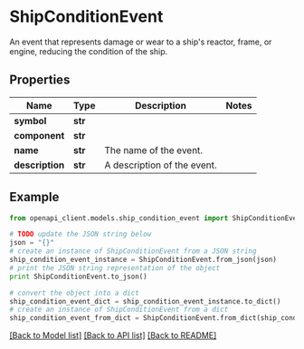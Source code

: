 # ShipConditionEvent

An event that represents damage or wear to a ship's reactor, frame, or engine, reducing the condition of the ship.

## Properties
Name | Type | Description | Notes
------------ | ------------- | ------------- | -------------
**symbol** | **str** |  | 
**component** | **str** |  | 
**name** | **str** | The name of the event. | 
**description** | **str** | A description of the event. | 

## Example

```python
from openapi_client.models.ship_condition_event import ShipConditionEvent

# TODO update the JSON string below
json = "{}"
# create an instance of ShipConditionEvent from a JSON string
ship_condition_event_instance = ShipConditionEvent.from_json(json)
# print the JSON string representation of the object
print ShipConditionEvent.to_json()

# convert the object into a dict
ship_condition_event_dict = ship_condition_event_instance.to_dict()
# create an instance of ShipConditionEvent from a dict
ship_condition_event_from_dict = ShipConditionEvent.from_dict(ship_condition_event_dict)
```
[[Back to Model list]](../README.md#documentation-for-models) [[Back to API list]](../README.md#documentation-for-api-endpoints) [[Back to README]](../README.md)


